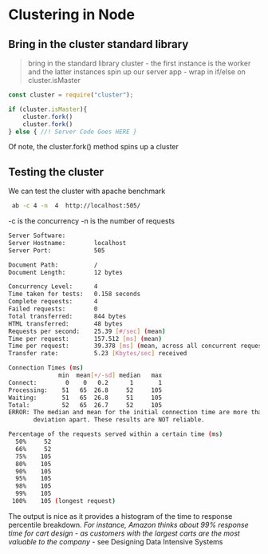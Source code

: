 # Clustering in Node

## Bring in the cluster standard library

> bring in the standard library cluster - the first instance is the worker and the latter instances spin up our server app - wrap in if/else on cluster.isMaster

```js
const cluster = require("cluster");

if (cluster.isMaster){
    cluster.fork()
    cluster.fork()
} else { //! Server Code Goes HERE }
```

Of note, the cluster.fork() method spins up a cluster

## Testing the cluster

We can test the cluster with apache benchmark

```bash
 ab -c 4 -n  4  http://localhost:505/
```

-c is the concurrency
-n is the number of requests

```bash
Server Software:
Server Hostname:        localhost
Server Port:            505

Document Path:          /
Document Length:        12 bytes

Concurrency Level:      4
Time taken for tests:   0.158 seconds
Complete requests:      4
Failed requests:        0
Total transferred:      844 bytes
HTML transferred:       48 bytes
Requests per second:    25.39 [#/sec] (mean)
Time per request:       157.512 [ms] (mean)
Time per request:       39.378 [ms] (mean, across all concurrent requests)
Transfer rate:          5.23 [Kbytes/sec] received

Connection Times (ms)
              min  mean[+/-sd] median   max
Connect:        0    0   0.2      1       1
Processing:    51   65  26.8     52     105
Waiting:       51   65  26.8     51     105
Total:         52   65  26.7     52     105
ERROR: The median and mean for the initial connection time are more than twice the standard
       deviation apart. These results are NOT reliable.

Percentage of the requests served within a certain time (ms)
  50%     52
  66%     52
  75%    105
  80%    105
  90%    105
  95%    105
  98%    105
  99%    105
 100%    105 (longest request)

```

The output is nice as it provides a histogram of the time to response percentile breakdown. _For instance, Amazon thinks about 99% response time for cart design - as customers with the largest carts are the most valuable to the company_ - see Designing Data Intensive Systems
